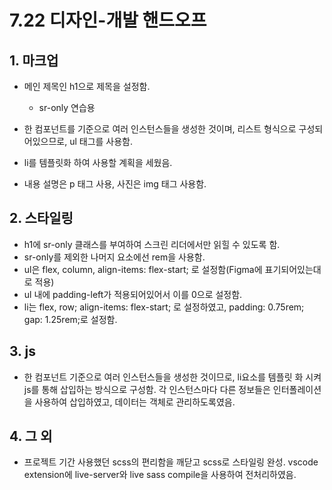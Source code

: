 # 7.22 디자인-개발 핸드오프

## 1. 마크업

- 메인 제목인 h1으로 제목을 설정함.

  - sr-only 연습용

- 한 컴포넌트를 기준으로 여러 인스턴스들을 생성한 것이며, 리스트 형식으로 구성되어있으므로, ul 태그를 사용함.
- li를 템플릿화 하여 사용할 계획을 세웠음.
- 내용 설명은 p 태그 사용, 사진은 img 태그 사용함.

## 2. 스타일링

- h1에 sr-only 클래스를 부여하여 스크린 리더에서만 읽힐 수 있도록 함.
- sr-only를 제외한 나머지 요소에선 rem을 사용함.
- ul은 flex, column, align-items: flex-start; 로 설정함(Figma에 표기되어있는대로 적용)
- ul 내에 padding-left가 적용되어있어서 이를 0으로 설정함.
- li는 flex, row; align-items: flex-start; 로 설정하였고, padding: 0.75rem; gap: 1.25rem;로 설정함.

## 3. js

- 한 컴포넌트 기준으로 여러 인스턴스들을 생성한 것이므로, li요소를 템플릿 화 시켜 js를 통해 삽입하는 방식으로 구성함. 각 인스턴스마다 다른 정보들은 인터폴레이션을 사용하여 삽입하였고, 데이터는 객체로 관리하도록였음.

## 4. 그 외

- 프로젝트 기간 사용했던 scss의 편리함을 깨닫고 scss로 스타일링 완성. vscode extension에 live-server와 live sass compile을 사용하여 전처리하였음.
